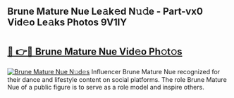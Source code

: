 ## Brune Mature Nue Le𝚊k𝚎d N𝚞𝚍e - Part-vx0 Vid𝚎o Le𝚊ks Photos 9V1IY

# <h2><a href="http://fbaed5g.evod.top/?m=Brune+Mature+Nue">🔗 👉🔴 Brune Mature Nue Vid𝚎o Ph𝚘t𝚘s</a></h2>

[![Brune Mature Nue N𝚞d𝚎s](https://i.imgur.com/8V9OHl7.gif)](http://fbaed5g.evod.top/?m=Brune+Mature+Nue)
Influencer Brune Mature Nue recognized for their dance and lifestyle content on social platforms. The role Brune Mature Nue of a public figure is to serve as a role model and inspire others. 
